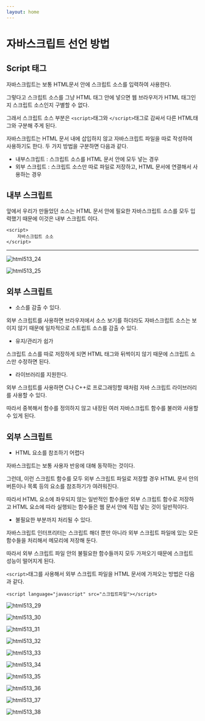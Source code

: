 ```yaml
---
layout: home
---
```


# 자바스크립트 선언 방법

## Script 태그

자바스크립트는 보통 HTML문서 안에 스크립트 소스를 입력하여 사용한다.

그렇다고 스크립트 소스를 그냥 HTML 태그 안에 넣으면 웹 브라우저가 HTML 태그인지 스크립트 소스인지 구별할 수 없다.

그래서 스크립트 소스 부분은 `<script>`태그와 `</script>`태그로 감싸서 다른 HTML태그와 구분해 주게 된다.



자바스크립트는 HTML 문서 내에 삽입하지 않고 자바스크립트 파일을 따로 작성하여 사용하기도 한다. 두 가지 방법을 구분하면 다음과 같다.

* 내부스크립트 : 스크립트 소스를 HTML 문서 안에 모두 넣는 경우
* 외부 스크립트 : 스크립트 소스만 따로 파일로 저장하고, HTML 문서에 연결해서 사용하는 경우





## 내부 스크립트

앞에서 우리가 만들었던 소스는 HTML 문서 안에 필요한 자바스크립트 소스를 모두 입력했기 때문에 이것은 내부 스크립트 이다.

```
<script>
	자바스크립트 소소
</script>
```





---




![html513_24](./img/html513_24.png)

![html513_25](./img/html513_25.png)

## 외부 스크립트



* 소스를 감출 수 있다.

외부 스크립트를 사용하면 브라우저에서 소스 보기를 하더라도 자바스크립트 소스는 보이지 않기 때문에 일차적으로 스트립트 소스를 감출 수 있다.



* 유지/관리가 쉽가

스크립트 소스를 따로 저장하게 되면 HTML 태그와 뒤썩이지 않기 때문에 스크립트 소스만 수정하면 된다.



* 라이브러리를 지원한다.

외부 스크립트를 사용하면 C나 C++로 프로그래밍할 때처럼 자바 스크립트 라이브러리를 사용할 수 있다.

따라서 중복해서 함수를 정의하지 않고 내장된 여러 자바스크립트 함수를 불러와 사용할 수 있게 된다.



## 외부 스크립트



* HTML 요소를 참조하기 어렵다

자바스크립트는 보통 사용자 반응에 대해 동작하는 것이다.

그런데, 이런 스크립트 함수를 모두 외부 스크립트 파일로 저장할 경우 HTML 문서 안의 버튼이나 목록 등의 요소를 참조하기가 여려워진다.

따라서 HTML 요소에 좌우되지 않는 일반적인 함수들만 외부 스크립트 함수로 저장하고 HTML 요소에 따라 실행되는 함수들은 웹 문서 안에 직접 넣는 것이 일반적이다.



* 불필요한 부분까지 처리될 수 있다.

자바스크립트 인터프리터는 스크립트 해더 뿐만 아니라 외부 스크립트 파일에 있는 모든 함수들을 처리해서 메모리에 저장해 둔다.

따라서 외부 스크립트 파일 안의 불필요한 함수들까지 모두 가져오기 때문에 스크립트 성능이 떨어지게 된다.





`<script>`태그를 사용해서 외부 스크립트 파일을 HTML 문서에 가져오는 방법은 다음과 같다.

```
<script language="javascript" src="스크립트파일"></script>
```









![html513_29](./img/html513_29.png)

![html513_30](./img/html513_30.png)

![html513_31](./img/html513_31.png)

![html513_32](./img/html513_32.png)

![html513_33](./img/html513_33.png)

![html513_34](./img/html513_34.png)

![html513_35](./img/html513_35.png)

![html513_36](./img/html513_36.png)

![html513_37](./img/html513_37.png)

![html513_38](./img/html513_38.png)
